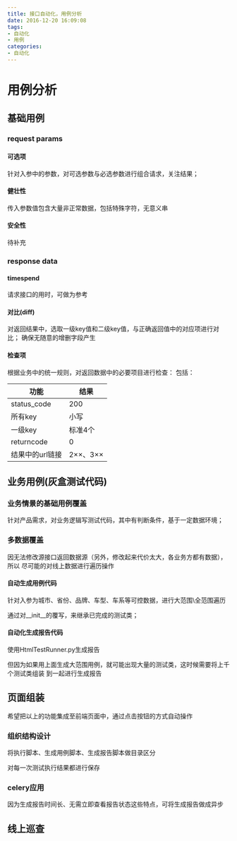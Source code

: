 ```yaml
---
title: 接口自动化，用例分析
date: 2016-12-20 16:09:08
tags:
- 自动化
- 用例
categories:
- 自动化
---
```


用例分析
====
<!--more-->
## 基础用例

### request params

#### 可选项
针对入参中的参数，对可选参数与必选参数进行组合请求，关注结果；

#### 健壮性
传入参数值包含大量非正常数据，包括特殊字符，无意义串

#### 安全性
待补充

### response data

#### timespend
请求接口的用时，可做为参考

#### 对比(diff)
对返回结果中，选取一级key值和二级key值，与正确返回值中的对应项进行对比；
确保无随意的增删字段产生

#### 检查项
根据业务中的统一规则，对返回数据中的必要项目进行检查：
包括：

|功能|结果|
|----|----|
|status_code|200|
|所有key|小写|
|一级key|标准4个|
|returncode|0|
|结果中的url链接|2××、3××|




## 业务用例(灰盒测试代码)

### 业务情景的基础用例覆盖
针对产品需求，对业务逻辑写测试代码，其中有判断条件，基于一定数据环境；

### 多数据覆盖
因无法修改源接口返回数据源（另外，修改起来代价太大，各业务方都有数据），所以
尽可能的对线上数据进行遍历操作

#### 自动生成用例代码
针对入参为城市、省份、品牌、车型、车系等可控数据，进行大范围\全范围遍历

通过对__init__的覆写，来继承已完成的测试类；

#### 自动化生成报告代码
使用HtmlTestRunner.py生成报告

但因为如果用上面生成大范围用例，就可能出现大量的测试类，这时候需要将上千个测试类组装
到一起进行生成报告




## 页面组装
希望把以上的功能集成至前端页面中，通过点击按钮的方式自动操作

### 组织结构设计
将执行脚本、生成用例脚本、生成报告脚本做目录区分

对每一次测试执行结果都进行保存

### celery应用
因为生成报告时间长、无需立即查看报告状态这些特点，可将生成报告做成异步

## 线上巡查

